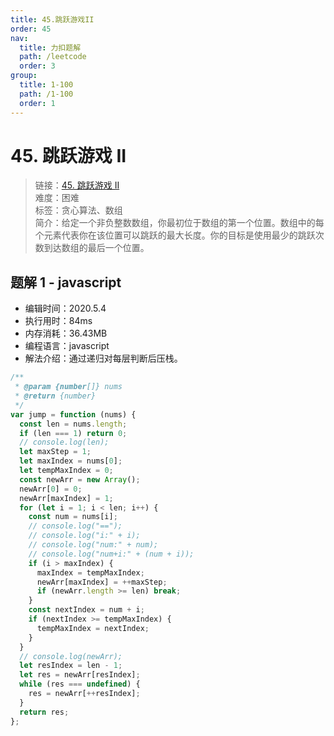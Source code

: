 ```yaml
---
title: 45.跳跃游戏II
order: 45
nav:
  title: 力扣题解
  path: /leetcode
  order: 3
group:
  title: 1-100
  path: /1-100
  order: 1
---
```


# 45. 跳跃游戏 II

> 链接：[45. 跳跃游戏 II](https://leetcode-cn.com/problems/jump-game-ii/)  
> 难度：困难  
> 标签：贪心算法、数组  
> 简介：给定一个非负整数数组，你最初位于数组的第一个位置。数组中的每个元素代表你在该位置可以跳跃的最大长度。你的目标是使用最少的跳跃次数到达数组的最后一个位置。

## 题解 1 - javascript

- 编辑时间：2020.5.4
- 执行用时：84ms
- 内存消耗：36.43MB
- 编程语言：javascript
- 解法介绍：通过递归对每层判断后压栈。

```javascript
/**
 * @param {number[]} nums
 * @return {number}
 */
var jump = function (nums) {
  const len = nums.length;
  if (len === 1) return 0;
  // console.log(len);
  let maxStep = 1;
  let maxIndex = nums[0];
  let tempMaxIndex = 0;
  const newArr = new Array();
  newArr[0] = 0;
  newArr[maxIndex] = 1;
  for (let i = 1; i < len; i++) {
    const num = nums[i];
    // console.log("==");
    // console.log("i:" + i);
    // console.log("num:" + num);
    // console.log("num+i:" + (num + i));
    if (i > maxIndex) {
      maxIndex = tempMaxIndex;
      newArr[maxIndex] = ++maxStep;
      if (newArr.length >= len) break;
    }
    const nextIndex = num + i;
    if (nextIndex >= tempMaxIndex) {
      tempMaxIndex = nextIndex;
    }
  }
  // console.log(newArr);
  let resIndex = len - 1;
  let res = newArr[resIndex];
  while (res === undefined) {
    res = newArr[++resIndex];
  }
  return res;
};
```
